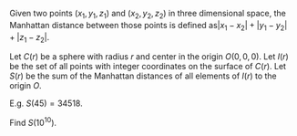 Given two points $(x_1, y_1, z_1)$ and $(x_2, y_2, z_2)$ in three dimensional space, the Manhattan distance between those points is defined as$|x_1 - x_2| + |y_1 - y_2| + |z_1 - z_2|$.


Let $C(r)$ be a sphere with radius $r$ and center in the origin $O(0,0,0)$.
Let $I(r)$ be the set of all points with integer coordinates on the surface of $C(r)$.
Let $S(r)$ be the sum of the Manhattan distances of all elements of $I(r)$ to the origin $O$.


E.g. $S(45)=34518$.


Find $S(10^{10})$.